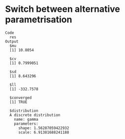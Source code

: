# Switch between alternative parametrisation

    Code
      res
    Output
      $mu
      [1] 10.8054
      
      $cv
      [1] 0.7999051
      
      $sd
      [1] 8.643296
      
      $ll
      [1] -332.7578
      
      $converged
      [1] TRUE
      
      $distribution
      A discrete distribution
        name: gamma
        parameters:
          shape: 1.56287059422932
          scale: 6.91381688241188
      

